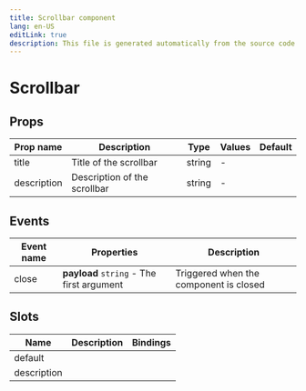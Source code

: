 ```yaml
---
title: Scrollbar component
lang: en-US
editLink: true
description: This file is generated automatically from the source code. Changes made here will be lost.
---
```


# Scrollbar

<!--@include: ./scrollbar.doc.md-->

## Props

| Prop name   | Description                  | Type   | Values | Default |
| ----------- | ---------------------------- | ------ | ------ | ------- |
| title       | Title of the scrollbar       | string | -      |         |
| description | Description of the scrollbar | string | -      |         |

## Events

| Event name | Properties                                | Description                            |
| ---------- | ----------------------------------------- | -------------------------------------- |
| close      | **payload** `string` - The first argument | Triggered when the component is closed |

## Slots

| Name        | Description | Bindings |
| ----------- | ----------- | -------- |
| default     |             |          |
| description |             |          |
